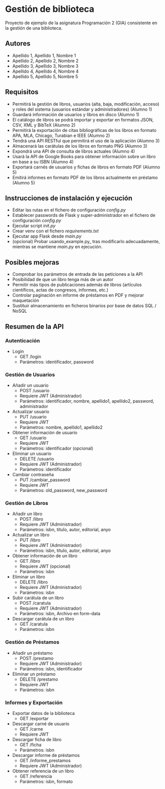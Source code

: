 # Gestión de biblioteca

Proyecto de ejemplo de la asignatura Programación 2 (GIA) consistente en la gestión de una biblioteca.

## Autores
* Apellido 1, Apellido 1, Nombre 1
* Apellido 2, Apellido 2, Nombre 2
* Apellido 3, Apellido 3, Nombre 3
* Apellido 4, Apellido 4, Nombre 4
* Apellido 5, Apellido 5, Nombre 5

## Requisitos

* Permitirá la gestión de libros, usuarios (alta, baja, modificación, acceso) y roles del sistema (usuarios estándar y administradores) (Alumno 1)
* Guardará información de usuarios y libros en disco (Alumno 1)
* El catálogo de libros se podrá importar y exportar en formatos JSON, CSV, XML y BibTeX (Alumno 2)
* Permitirá la exportación de citas bibliográficas de los libros en formato APA, MLA, Chicago, Turabian e IEEE (Alumno 2)
* Tendrá una API RESTful que permitirá el uso de la aplicación (Alumno 3)
* Almacenará las carátulas de los libros en formato PNG (Alumno 3)
* Expondrá una API de consulta de libros actuales (Alumno 4)
* Usará la API de Google Books para obtener información sobre un libro en base a su ISBN (Alumno 4)
* Exportará carnés de usuarios y fichas de libros en formato PDF (Alumno 5)
* Emitirá informes en formato PDF de los libros actualmente en préstamo (Alumno 5)

## Instrucciones de instalación y ejecución
* Editar las rutas en el fichero de configuración _config.py_
* Establecer passwords de Flask y super-administrador en el fichero de configuración _config.py_
* Ejecutar script _init.py_
* Crear venv con el fichero _requirements.txt_
* Ejecutar app Flask desde _main.py_
* (opcional) Probar usando_example.py_ tras modificarlo adecuadamente, mientras se mantiene _main.py_ en ejecución.

## Posibles mejoras

* Comprobar los parámetros de entrada de las peticiones a la API
* Posibilidad de que un libro tenga más de un autor
* Permitir más tipos de publicaciones además de libros (artículos científicos, actas de congresos, informes, etc.)
* Controlar paginación en informe de préstamos en PDF y mejorar maquetación
* Sustituir almacenamiento en ficheros binarios por base de datos SQL / NoSQL

## Resumen de la API

### Autenticación
* Login
  * GET /login
  * Parámetros: identificador, password

### Gestión de Usuarios
* Añadir un usuario
  * POST /usuario
  * Requiere JWT (Administrador)
  * Parámetros: identificador, nombre, apellido1, apellido2, password, administrador
* Actualizar usuario
  * PUT /usuario
  * Requiere JWT
  * Parámetros: nombre, apellido1, apellido2
* Obtener información de usuario
  * GET /usuario
  * Requiere JWT
  * Parámetros: identificador (opcional)
* Eliminar un usuario
  * DELETE /usuario
  * Requiere JWT (Administrador)
  * Parámetros: identificador
* Cambiar contraseña
  * PUT /cambiar_password
  * Requiere JWT
  * Parámetros: old_password, new_password

### Gestión de Libros
* Añadir un libro
  * POST /libro
  * Requiere JWT (Administrador)
  * Parámetros: isbn, titulo, autor, editorial, anyo
* Actualizar un libro
  * PUT /libro
  * Requiere JWT (Administrador)
  * Parámetros: isbn, titulo, autor, editorial, anyo
* Obtener información de un libro
  * GET /libro
  * Requiere JWT (opcional)
  * Parámetros: isbn
* Eliminar un libro
  * DELETE /libro
  * Requiere JWT (Administrador)
  * Parámetros: isbn
* Subir carátula de un libro
  * POST /caratula
  * Requiere JWT (Administrador)
  * Parámetros: isbn, Archivo en form-data
* Descargar carátula de un libro
  * GET /caratula
  * Parámetros: isbn

### Gestión de Préstamos
* Añadir un préstamo
  * POST /prestamo
  * Requiere JWT (Administrador)
  * Parámetros: isbn, identificador
* Eliminar un préstamo
  * DELETE /prestamo
  * Requiere JWT
  * Parámetros: isbn

### Informes y Exportación
* Exportar datos de la biblioteca
  * GET /exportar
* Descargar carné de usuario
  * GET /carne
  * Requiere JWT
* Descargar ficha de libro
  * GET /ficha
  * Parámetros: isbn
* Descargar informe de préstamos
  * GET /informe_prestamos
  * Requiere JWT (Administrador)
* Obtener referencia de un libro
  * GET /referencia
  * Parámetros: isbn, formato